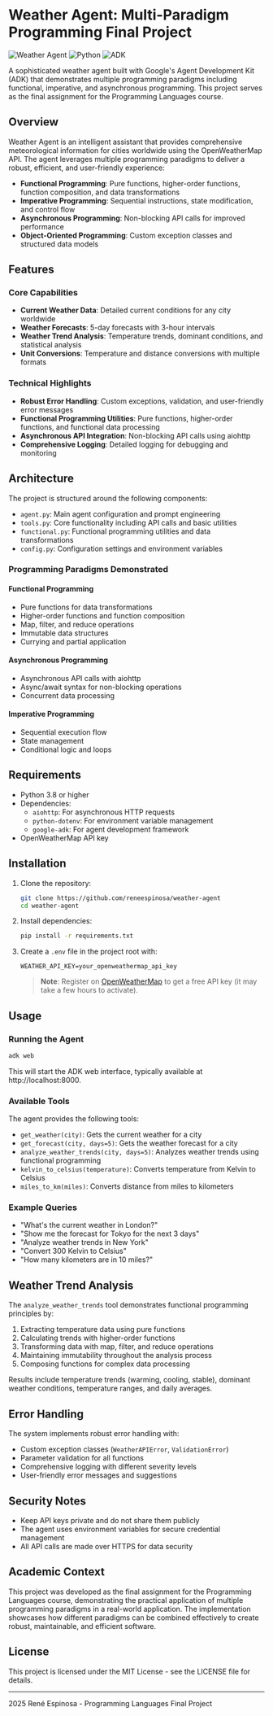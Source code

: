 # Weather Agent: Multi-Paradigm Programming Final Project

![Weather Agent](https://img.shields.io/badge/Weather%20Agent-1.0.0-blue)
![Python](https://img.shields.io/badge/Python-3.8%2B-brightgreen)
![ADK](https://img.shields.io/badge/Google%20ADK-Latest-orange)

A sophisticated weather agent built with Google's Agent Development Kit (ADK) that demonstrates multiple programming paradigms including functional, imperative, and asynchronous programming. This project serves as the final assignment for the Programming Languages course.

## Overview

Weather Agent is an intelligent assistant that provides comprehensive meteorological information for cities worldwide using the OpenWeatherMap API. The agent leverages multiple programming paradigms to deliver a robust, efficient, and user-friendly experience:

- **Functional Programming**: Pure functions, higher-order functions, function composition, and data transformations
- **Imperative Programming**: Sequential instructions, state modification, and control flow
- **Asynchronous Programming**: Non-blocking API calls for improved performance
- **Object-Oriented Programming**: Custom exception classes and structured data models

## Features

### Core Capabilities

- **Current Weather Data**: Detailed current conditions for any city worldwide
- **Weather Forecasts**: 5-day forecasts with 3-hour intervals
- **Weather Trend Analysis**: Temperature trends, dominant conditions, and statistical analysis
- **Unit Conversions**: Temperature and distance conversions with multiple formats

### Technical Highlights

- **Robust Error Handling**: Custom exceptions, validation, and user-friendly error messages
- **Functional Programming Utilities**: Pure functions, higher-order functions, and functional data processing
- **Asynchronous API Integration**: Non-blocking API calls using aiohttp
- **Comprehensive Logging**: Detailed logging for debugging and monitoring

## Architecture

The project is structured around the following components:

- `agent.py`: Main agent configuration and prompt engineering
- `tools.py`: Core functionality including API calls and basic utilities
- `functional.py`: Functional programming utilities and data transformations
- `config.py`: Configuration settings and environment variables

### Programming Paradigms Demonstrated

#### Functional Programming
- Pure functions for data transformations
- Higher-order functions and function composition
- Map, filter, and reduce operations
- Immutable data structures
- Currying and partial application

#### Asynchronous Programming
- Asynchronous API calls with aiohttp
- Async/await syntax for non-blocking operations
- Concurrent data processing

#### Imperative Programming
- Sequential execution flow
- State management
- Conditional logic and loops

## Requirements

- Python 3.8 or higher
- Dependencies:
  - `aiohttp`: For asynchronous HTTP requests
  - `python-dotenv`: For environment variable management
  - `google-adk`: For agent development framework
- OpenWeatherMap API key

## Installation

1. Clone the repository:
   ```bash
   git clone https://github.com/reneespinosa/weather-agent
   cd weather-agent
   ```

2. Install dependencies:
   ```bash
   pip install -r requirements.txt
   ```

3. Create a `.env` file in the project root with:
   ```
   WEATHER_API_KEY=your_openweathermap_api_key
   ```
   
   > **Note**: Register on [OpenWeatherMap](https://openweathermap.org/) to get a free API key (it may take a few hours to activate).

## Usage

### Running the Agent

```bash
adk web
```

This will start the ADK web interface, typically available at http://localhost:8000.

### Available Tools

The agent provides the following tools:

- `get_weather(city)`: Gets the current weather for a city
- `get_forecast(city, days=5)`: Gets the weather forecast for a city
- `analyze_weather_trends(city, days=5)`: Analyzes weather trends using functional programming
- `kelvin_to_celsius(temperature)`: Converts temperature from Kelvin to Celsius
- `miles_to_km(miles)`: Converts distance from miles to kilometers

### Example Queries

- "What's the current weather in London?"
- "Show me the forecast for Tokyo for the next 3 days"
- "Analyze weather trends in New York"
- "Convert 300 Kelvin to Celsius"
- "How many kilometers are in 10 miles?"

## Weather Trend Analysis

The `analyze_weather_trends` tool demonstrates functional programming principles by:

1. Extracting temperature data using pure functions
2. Calculating trends with higher-order functions
3. Transforming data with map, filter, and reduce operations
4. Maintaining immutability throughout the analysis process
5. Composing functions for complex data processing

Results include temperature trends (warming, cooling, stable), dominant weather conditions, temperature ranges, and daily averages.

## Error Handling

The system implements robust error handling with:

- Custom exception classes (`WeatherAPIError`, `ValidationError`)
- Parameter validation for all functions
- Comprehensive logging with different severity levels
- User-friendly error messages and suggestions

## Security Notes

- Keep API keys private and do not share them publicly
- The agent uses environment variables for secure credential management
- All API calls are made over HTTPS for data security

## Academic Context

This project was developed as the final assignment for the Programming Languages course, demonstrating the practical application of multiple programming paradigms in a real-world application. The implementation showcases how different paradigms can be combined effectively to create robust, maintainable, and efficient software.

## License

This project is licensed under the MIT License - see the LICENSE file for details.

---

 2025 René Espinosa - Programming Languages Final Project
